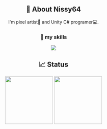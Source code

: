<body>
  <h2 align="center">👋 About Nissy64</h2>

  <div align="center">
    I'm pixel artist🎨 and Unity C# programer💻.
  </div>

  <h3 align="center"> 🌱 my skills</h3>

  <div align="center">
    <img src="https://skillicons.dev/icons?i=git,github,unity,cs,vscode&theme=dark">
  </div>


  <h2 align="center">📈 Status</h2>

  <div align="center">
    <img height="150px" src="https://github-readme-stats.vercel.app/api?username=Nissy64&show_icons=true&bg_color=45,cc208e,6713d2&title_color=ffffff&text_color=ffffff&icon_color=ffffff&border_radius=10">
    <img height="150px" src="https://github-readme-stats.vercel.app/api/top-langs/?username=Nissy64&langs_count=3&hide=mathematica&layout=compact&bg_color=45,cc208e,6713d2&title_color=ffffff&text_color=ffffff&icon_color=ffffff&border_radius=5.75">
  </div>
</body>
